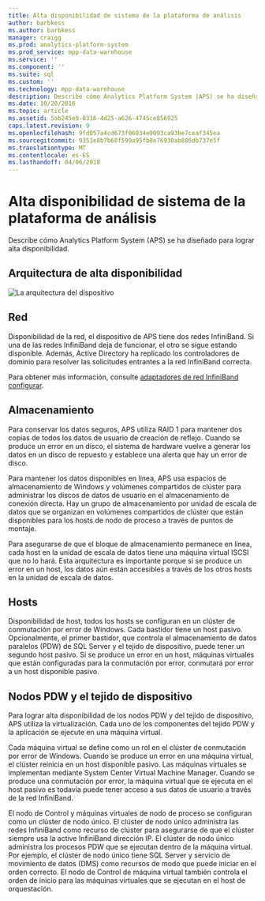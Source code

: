 ```yaml
---
title: Alta disponibilidad de sistema de la plataforma de análisis
author: barbkess
ms.author: barbkess
manager: craigg
ms.prod: analytics-platform-system
ms.prod_service: mpp-data-warehouse
ms.service: ''
ms.component: ''
ms.suite: sql
ms.custom: ''
ms.technology: mpp-data-warehouse
description: Describe cómo Analytics Platform System (APS) se ha diseñado para lograr alta disponibilidad.
ms.date: 10/20/2016
ms.topic: article
ms.assetid: 5ab245e9-0316-4d25-a626-4745ce856925
caps.latest.revision: 9
ms.openlocfilehash: 9fd057a4cd673f06034e0093ca93be7ceaf345ea
ms.sourcegitcommit: 9351e8b7b68f599a95fb8e76930ab886db737e5f
ms.translationtype: MT
ms.contentlocale: es-ES
ms.lasthandoff: 04/06/2018
---
```

# <a name="analytics-platform-system-high-availability"></a>Alta disponibilidad de sistema de la plataforma de análisis
Describe cómo Analytics Platform System (APS) se ha diseñado para lograr alta disponibilidad.  
  
## <a name="high-availability-architecture"></a>Arquitectura de alta disponibilidad  
![La arquitectura del dispositivo](media/appliance-architecture.png "la arquitectura del dispositivo")  
  
## <a name="network"></a>Red  
Disponibilidad de la red, el dispositivo de APS tiene dos redes InfiniBand. Si una de las redes InfiniBand deja de funcionar, el otro se sigue estando disponible. Además, Active Directory ha replicado los controladores de dominio para resolver las solicitudes entrantes a la red InfiniBand correcta.  
  
Para obtener más información, consulte [adaptadores de red InfiniBand configurar](configure-infiniband-network-adapters.md).  
  
## <a name="storage"></a>Almacenamiento  
Para conservar los datos seguros, APS utiliza RAID 1 para mantener dos copias de todos los datos de usuario de creación de reflejo. Cuando se produce un error en un disco, el sistema de hardware vuelve a generar los datos en un disco de repuesto y establece una alerta que hay un error de disco.  
  
Para mantener los datos disponibles en línea, APS usa espacios de almacenamiento de Windows y volúmenes compartidos de clúster para administrar los discos de datos de usuario en el almacenamiento de conexión directa. Hay un grupo de almacenamiento por unidad de escala de datos que se organizan en volúmenes compartidos de clúster que están disponibles para los hosts de nodo de proceso a través de puntos de montaje.  
  
Para asegurarse de que el bloque de almacenamiento permanece en línea, cada host en la unidad de escala de datos tiene una máquina virtual ISCSI que no lo hará. Esta arquitectura es importante porque si se produce un error en un host, los datos aún están accesibles a través de los otros hosts en la unidad de escala de datos.  
  
## <a name="hosts"></a>Hosts  
Disponibilidad de host, todos los hosts se configuran en un clúster de conmutación por error de Windows. Cada bastidor tiene un host pasivo. Opcionalmente, el primer bastidor, que controla el almacenamiento de datos paralelos (PDW) de SQL Server y el tejido de dispositivo, puede tener un segundo host pasivo. Si se produce un error en un host, máquinas virtuales que están configuradas para la conmutación por error, conmutará por error a un host disponible pasivo.  
  
## <a name="pdw-nodes-and-appliance-fabric"></a>Nodos PDW y el tejido de dispositivo  
Para lograr alta disponibilidad de los nodos PDW y del tejido de dispositivo, APS utiliza la virtualización. Cada uno de los componentes del tejido PDW y la aplicación se ejecute en una máquina virtual.  
  
Cada máquina virtual se define como un rol en el clúster de conmutación por error de Windows. Cuando se produce un error en una máquina virtual, el clúster reinicia en un host disponible pasivo. Las máquinas virtuales se implementan mediante System Center Virtual Machine Manager. Cuando se produce una conmutación por error, la máquina virtual que se ejecuta en el host pasivo es todavía puede tener acceso a sus datos de usuario a través de la red InfiniBand.  
  
El nodo de Control y máquinas virtuales de nodo de proceso se configuran como un clúster de nodo único. El clúster de nodo único administra las redes InfiniBand como recurso de clúster para asegurarse de que el clúster siempre usa la active InfiniBand dirección IP. El clúster de nodo único administra los procesos PDW que se ejecutan dentro de la máquina virtual. Por ejemplo, el clúster de nodo único tiene SQL Server y servicio de movimiento de datos (DMS) como recursos de modo que puede iniciar en el orden correcto. El nodo de Control de máquina virtual también controla el orden de inicio para las máquinas virtuales que se ejecutan en el host de orquestación.  
  
